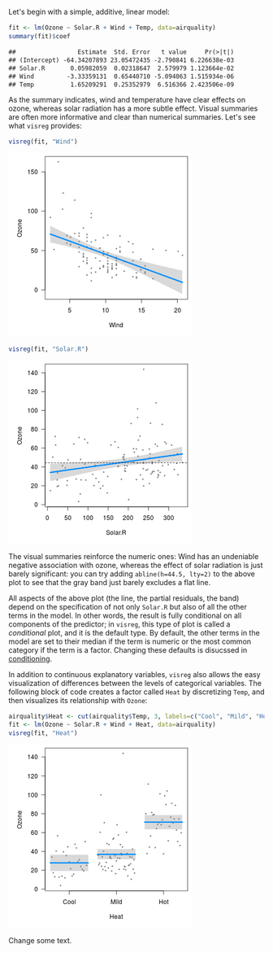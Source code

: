 ---
---



Let's begin with a simple, additive, linear model:


```r
fit <- lm(Ozone ~ Solar.R + Wind + Temp, data=airquality)
summary(fit)$coef
```

```
##                 Estimate  Std. Error   t value     Pr(>|t|)
## (Intercept) -64.34207893 23.05472435 -2.790841 6.226638e-03
## Solar.R       0.05982059  0.02318647  2.579979 1.123664e-02
## Wind         -3.33359131  0.65440710 -5.094063 1.515934e-06
## Temp          1.65209291  0.25352979  6.516366 2.423506e-09
```

As the summary indicates, wind and temperature have clear effects on ozone, whereas solar radiation has a more subtle effect.  Visual summaries are often more informative and clear than numerical summaries.  Let's see what `visreg` provides:


```r
visreg(fit, "Wind")
```

![plot of chunk wind](img/basic-wind-1.png)


```r
visreg(fit, "Solar.R")
```

![plot of chunk solar](img/basic-solar-1.png)

The visual summaries reinforce the numeric ones: Wind has an undeniable negative association with ozone, whereas the effect of solar radiation is just barely significant: you can try adding `abline(h=44.5, lty=2)` to the above plot to see that the gray band just barely excludes a flat line.

All aspects of the above plot (the line, the partial residuals, the band) depend on the specification of not only `Solar.R` but also of all the other terms in the model.  In other words, the result is fully conditional on all components of the predictor; in `visreg`, this type of plot is called a *conditional* plot, and it is the default type.  By default, the other terms in the model are set to their median if the term is numeric or the most common category if the term is a factor.  Changing these defaults is disucssed in [conditioning](cond).

In addition to continuous explanatory variables, `visreg` also allows the easy visualization of differences between the levels of categorical variables.  The following block of code creates a factor called `Heat` by discretizing `Temp`, and then visualizes its relationship with `Ozone`:



```r
airquality$Heat <- cut(airquality$Temp, 3, labels=c("Cool", "Mild", "Hot"))
fit <- lm(Ozone ~ Solar.R + Wind + Heat, data=airquality)
visreg(fit, "Heat")
```

![plot of chunk heat](img/basic-heat-1.png)

Change some text.
